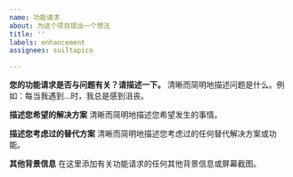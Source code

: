 ```yaml
---
name: 功能请求
about: 为这个项目提出一个想法
title: ''
labels: enhancement
assignees: suiltapico

---
```


**您的功能请求是否与问题有关？请描述一下。**
清晰而简明地描述问题是什么。例如：每当我遇到...时，我总是感到沮丧。

**描述您希望的解决方案**
清晰而简明地描述您希望发生的事情。

**描述您考虑过的替代方案**
清晰而简明地描述您考虑过的任何替代解决方案或功能。

**其他背景信息**
在这里添加有关功能请求的任何其他背景信息或屏幕截图。
